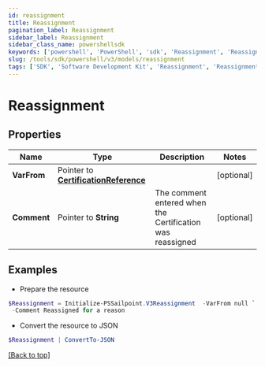 ```yaml
---
id: reassignment
title: Reassignment
pagination_label: Reassignment
sidebar_label: Reassignment
sidebar_class_name: powershellsdk
keywords: ['powershell', 'PowerShell', 'sdk', 'Reassignment', 'Reassignment'] 
slug: /tools/sdk/powershell/v3/models/reassignment
tags: ['SDK', 'Software Development Kit', 'Reassignment', 'Reassignment']
---
```



# Reassignment

## Properties

Name | Type | Description | Notes
------------ | ------------- | ------------- | -------------
**VarFrom** |  Pointer to [**CertificationReference**](certification-reference) |  | [optional] 
**Comment** |  Pointer to **String** | The comment entered when the Certification was reassigned | [optional] 

## Examples

- Prepare the resource
```powershell
$Reassignment = Initialize-PSSailpoint.V3Reassignment  -VarFrom null `
 -Comment Reassigned for a reason
```

- Convert the resource to JSON
```powershell
$Reassignment | ConvertTo-JSON
```


[[Back to top]](#) 

